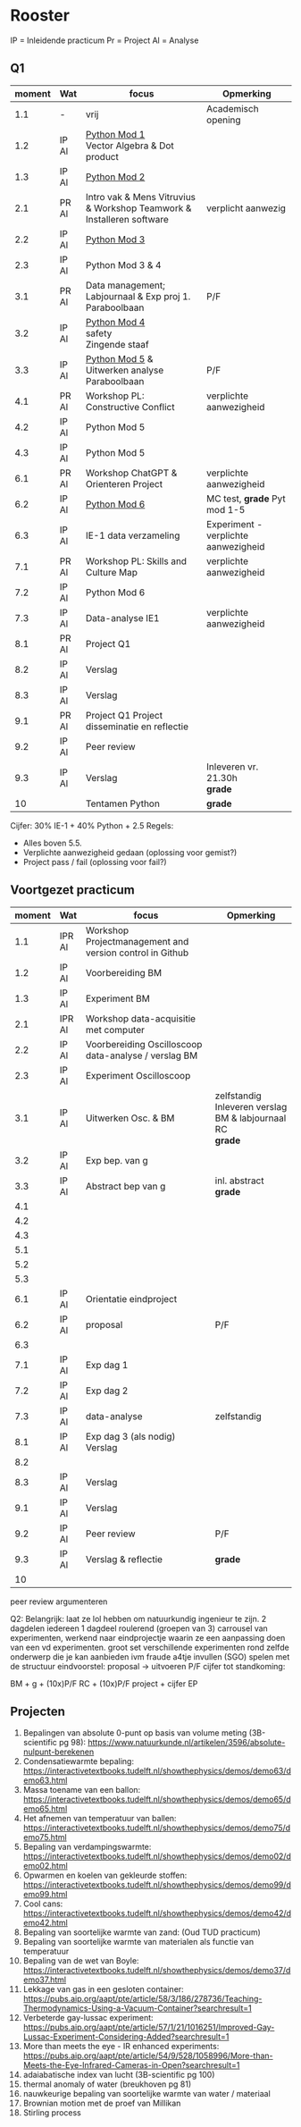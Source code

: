 # Rooster

IP = Inleidende practicum
Pr = Project
Al = Analyse

## Q1
| moment | Wat | focus | Opmerking |
|  ---   | --- | ----  | --- |
| 1.1 | - | vrij | Academisch opening |
| 1.2 | IP <br> Al | [Python Mod 1](https://contemporary-physicslab.github.io/FYPLC/main/Course%20files/Notebook%201/Notebook%201%20Python%20Basics.html) <br> Vector Algebra & Dot product | |
| 1.3 | IP <br> Al  | [Python Mod 2](https://contemporary-physicslab.github.io/FYPLC/main/Course%20files/Notebook%202/Notebook%202%20Functions.html) | |
| 2.1 | PR <br> Al  | Intro vak & Mens Vitruvius & Workshop Teamwork & Installeren software | verplicht aanwezig|
| 2.2 | IP <br> Al  | [Python Mod 3](https://contemporary-physicslab.github.io/FYPLC/main/Course%20files/Notebook%203/Notebook%203%20Program%20Flow%20Control.html)| |
| 2.3 | IP <br> Al  | Python Mod 3 & 4| |
| 3.1 | PR <br> Al  | Data management; Labjournaal & Exp proj 1. Paraboolbaan | P/F |
| 3.2 | IP <br> Al  | [Python Mod 4](https://contemporary-physicslab.github.io/FYPLC/main/Course%20files/Notebook%204/Notebook%204%20Scientific%20Computing.html) <br> safety <br> Zingende staaf| |
| 3.3 | IP <br> Al  | [Python Mod 5](https://contemporary-physicslab.github.io/FYPLC/main/Course%20files/Notebook%205/Notebook%205%20Data%20in%20Python.html) & Uitwerken analyse Paraboolbaan| P/F |
| 4.1 | PR <br> Al  | Workshop PL: Constructive Conflict | verplichte aanwezigheid |
| 4.2 | IP <br> Al  | Python Mod 5 | |
| 4.3 | IP <br> Al  | Python Mod 5| |
| 6.1 | PR <br> Al  | Workshop ChatGPT & Orienteren Project  | verplichte aanwezigheid |
| 6.2 | IP <br> Al  | [Python Mod 6](https://contemporary-physicslab.github.io/FYPLC/main/Course%20files/Notebook%206/Notebook%206%20Measurement%20uncertainty.html) | MC test, **grade** Pyt mod 1-5|
| 6.3 | IP <br> Al  | IE-1 data verzameling | Experiment - verplichte aanwezigheid|
| 7.1 | PR <br> Al  | Workshop PL: Skills and Culture Map | verplichte aanwezigheid |
| 7.2 | IP <br> Al  | Python Mod 6 | |
| 7.3 | IP <br> Al  | Data-analyse IE1| verplichte aanwezigheid|
| 8.1 | PR <br> Al  | Project Q1 |
| 8.2 | IP <br> Al  | Verslag | |
| 8.3 | IP <br> Al  | Verslag| |
| 9.1 | PR <br> Al  | Project Q1 Project disseminatie en reflectie| |
| 9.2 | IP <br> Al  | Peer review | |
| 9.3 | IP <br> Al  | Verslag| Inleveren vr. 21.30h <br> **grade** |
| 10  | | Tentamen Python | **grade** |

Cijfer: 30% IE-1 + 40% Python + 2.5
Regels: 
- Alles boven 5.5. 
- Verplichte aanwezigheid gedaan (oplossing voor gemist?)
- Project pass / fail (oplossing voor fail?)


## Voortgezet practicum
| moment | Wat | focus | Opmerking |
|  ---   | --- | ----  | --- |
| 1.1 | IPR <br> Al  | Workshop Projectmanagement and version control in Github | |
| 1.2 | IP <br> Al  | Voorbereiding BM  | |
| 1.3 | IP <br> Al  | Experiment BM | |
| 2.1 | IPR <br> Al  | Workshop data-acquisitie met computer
| 2.2 | IP <br> Al  | Voorbereiding Oscilloscoop <br> data-analyse / verslag BM | |
| 2.3 | IP <br> Al  | Experiment Oscilloscoop | |
| 3.1 | IP <br> Al  | Uitwerken Osc. & BM | zelfstandig <br> Inleveren verslag BM & labjournaal RC <br> **grade** |
| 3.2 | IP <br> Al  | Exp bep. van g | |
| 3.3 | IP <br> Al  | Abstract bep van g | inl. abstract <br> **grade** |
| 4.1 | | | |
| 4.2 | | | |
| 4.3 | | | |
| 5.1 | |  | |
| 5.2 | | |  |
| 5.3 | |  | |
| 6.1 | IP <br> Al  | Orientatie eindproject | |
| 6.2 | IP <br> Al  | proposal| P/F|
| 6.3 | | | |
| 7.1 |  IP <br> Al  | Exp dag 1 | |
| 7.2 |  IP <br> Al  | Exp dag 2 | |
| 7.3 |  IP <br> Al  | data-analyse | zelfstandig |
| 8.1 |  IP <br> Al  | Exp dag 3 (als nodig) Verslag | |
| 8.2 | | | |
| 8.3 | IP <br> Al  | Verslag | |
| 9.1 | IP <br> Al  | Verslag | |
| 9.2 | IP <br> Al  | Peer review | P/F |
| 9.3 | IP <br> Al  | Verslag & reflectie| **grade** |
| 10  | 

peer review
argumenteren

Q2: 
Belangrijk: laat ze lol hebben om natuurkundig ingenieur te zijn.
2 dagdelen iedereen
1 dagdeel roulerend  (groepen van 3)
carrousel van experimenten, werkend naar eindprojectje waarin ze een aanpassing doen van een vd experimenten.
groot set verschillende experimenten rond zelfde onderwerp die je kan aanbieden ivm fraude
a4tje invullen (SGO) spelen met de structuur
eindvoorstel: proposal -> uitvoeren P/F
cijfer tot standkoming: 

BM + g + (10x)P/F RC + (10x)P/F project + cijfer EP

## Projecten
1. Bepalingen van absolute 0-punt op basis van volume meting (3B-scientific pg 98): https://www.natuurkunde.nl/artikelen/3596/absolute-nulpunt-berekenen
1. Condensatiewarmte bepaling: https://interactivetextbooks.tudelft.nl/showthephysics/demos/demo63/demo63.html
1. Massa toename van een ballon: https://interactivetextbooks.tudelft.nl/showthephysics/demos/demo65/demo65.html
1. Het afnemen van temperatuur van ballen: https://interactivetextbooks.tudelft.nl/showthephysics/demos/demo75/demo75.html
1. Bepaling van verdampingswarmte: https://interactivetextbooks.tudelft.nl/showthephysics/demos/demo02/demo02.html
1. Opwarmen en koelen van gekleurde stoffen: https://interactivetextbooks.tudelft.nl/showthephysics/demos/demo99/demo99.html
1. Cool cans: https://interactivetextbooks.tudelft.nl/showthephysics/demos/demo42/demo42.html
1. Bepaling van soortelijke warmte van zand: (Oud TUD practicum)
1. Bepaling van soortelijke warmte van materialen als functie van temperatuur
1. Bepaling van de wet van Boyle: https://interactivetextbooks.tudelft.nl/showthephysics/demos/demo37/demo37.html
1. Lekkage van gas in een gesloten container: https://pubs.aip.org/aapt/pte/article/58/3/186/278736/Teaching-Thermodynamics-Using-a-Vacuum-Container?searchresult=1
1. Verbeterde gay-lussac experiment: https://pubs.aip.org/aapt/pte/article/57/1/21/1016251/Improved-Gay-Lussac-Experiment-Considering-Added?searchresult=1
1. More than meets the eye - IR enhanced experiments: https://pubs.aip.org/aapt/pte/article/54/9/528/1058996/More-than-Meets-the-Eye-Infrared-Cameras-in-Open?searchresult=1
1. adaiabatische index van lucht (3B-scientific pg 100)
1. thermal anomaly of water (breukhoven pg 81)
1. nauwkeurige bepaling van soortelijke warmte van water / materiaal
1. Brownian motion met de proef van Millikan
1. Stirling process